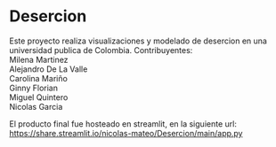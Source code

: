 # Desercion
 Este proyecto realiza visualizaciones y modelado de desercion en una universidad publica de Colombia.
 Contribuyentes:  
   Milena Martinez  
   Alejandro De La Valle  
   Carolina Mariño  
   Ginny Florian  
   Miguel Quintero  
   Nicolas Garcia  
   
  El producto final fue hosteado en streamlit, en la siguiente url:  
  https://share.streamlit.io/nicolas-mateo/Desercion/main/app.py
   
